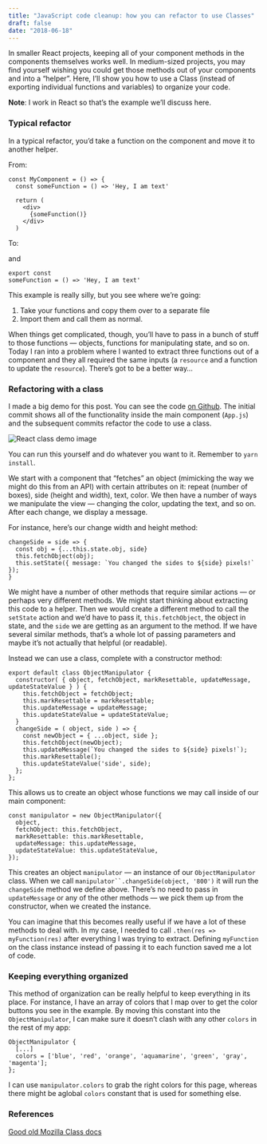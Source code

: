 ```yaml
---
title: "JavaScript code cleanup: how you can refactor to use Classes"
draft: false
date: "2018-06-18"
---
```

In smaller React projects, keeping all of your component methods in the
components themselves works well. In medium-sized projects, you may find
yourself wishing you could get those methods out of your components and into a
“helper”. Here, I’ll show you how to use a Class (instead of exporting
individual functions and variables) to organize your code.

**Note**: I work in React so that’s the example we’ll discuss here.

### Typical refactor

In a typical refactor, you’d take a function on the component and move it to
another helper.

From:

    const MyComponent = () => {
      const someFunction = () => 'Hey, I am text'

      return (
        <div>
          {someFunction()}
        </div>
      )

To:


and

    export const
    someFunction = () => 'Hey, I am text'

This example is really silly, but you see where we’re going:

1.  Take your functions and copy them over to a separate file
1.  Import them and call them as normal.

When things get complicated, though, you’ll have to pass in a bunch of stuff to
those functions — objects, functions for manipulating state, and so on. Today I
ran into a problem where I wanted to extract three functions out of a component
and they all required the same inputs (a `resource` and a function to update the
`resource`). There’s got to be a better way…

### Refactoring with a class

I made a big demo for this post. You can see the code [on
Github](https://github.com/AmberWilkie/class-demo). The initial commit shows all
of the functionality inside the main component (`App.js`) and the subsequent
commits refactor the code to use a class.

![React class demo image](https://cdn-images-1.medium.com/max/2600/1*2Dj3heIrZkJLPmYdtkHICg.png)

You can run this yourself and do whatever you want to it. Remember to `yarn
install`.

We start with a component that “fetches” an object (mimicking the way we might
do this from an API) with certain attributes on it: repeat (number of boxes),
side (height and width), text, color. We then have a number of ways we
manipulate the view — changing the color, updating the text, and so on. After
each change, we display a message.

For instance, here’s our change width and height method:

    changeSide = side => {
      const obj = {...this.state.obj, side}
      this.fetchObject(obj);
      this.setState({ message: `You changed the sides to ${side} pixels!` });
    }

We might have a number of other methods that require similar actions — or
perhaps very different methods. We might start thinking about extracting this
code to a helper. Then we would create a different method to call the `setState`
action and we’d have to pass it, `this.fetchObject`, the object in state, and
the `side` we are getting as an argument to the method. If we have several
similar methods, that’s a whole lot of passing parameters and maybe it’s not
actually that helpful (or readable).

Instead we can use a class, complete with a constructor method:

    export default class ObjectManipulator {
      constructor( { object, fetchObject, markResettable, updateMessage, updateStateValue } ) {
        this.fetchObject = fetchObject;
        this.markResettable = markResettable;
        this.updateMessage = updateMessage;
        this.updateStateValue = updateStateValue;
      }
      changeSide = ( object, side ) => {
        const newObject = { ...object, side };
        this.fetchObject(newObject);
        this.updateMessage(`You changed the sides to ${side} pixels!`);
        this.markResettable();
        this.updateStateValue('side', side);
      };
    };

This allows us to create an object whose functions we may call inside of our
main component:

    const manipulator = new ObjectManipulator({
      object,
      fetchObject: this.fetchObject,
      markResettable: this.markResettable,
      updateMessage: this.updateMessage,
      updateStateValue: this.updateStateValue,
    });

This creates an object `manipulator` — an instance of our `ObjectManipulator`
class. When we call `manipulator``.changeSide(object, '800')` it will run the
`changeSide` method we define above. There’s no need to pass in `updateMessage`
or any of the other methods — we pick them up from the constructor, when we
created the instance.

You can imagine that this becomes really useful if we have a lot of these
methods to deal with. In my case, I needed to call `.then(res =>
myFunction(res)` after everything I was trying to extract. Defining `myFunction`
on the class instance instead of passing it to each function saved me a lot of
code.

### Keeping everything organized

This method of organization can be really helpful to keep everything in its
place. For instance, I have an array of colors that I map over to get the color
buttons you see in the example. By moving this constant into the
`ObjectManipulator`, I can make sure it doesn’t clash with any other `colors` in
the rest of my app:

    ObjectManipulator {
      [...]
      colors = ['blue', 'red', 'orange', 'aquamarine', 'green', 'gray', 'magenta'];
    };

I can use `manipulator.colors` to grab the right colors for this page, whereas
there might be aglobal `colors` constant that is used for something else.

### References

[Good old Mozilla Class
docs](https://developer.mozilla.org/en-US/docs/Web/JavaScript/Reference/Classes)
